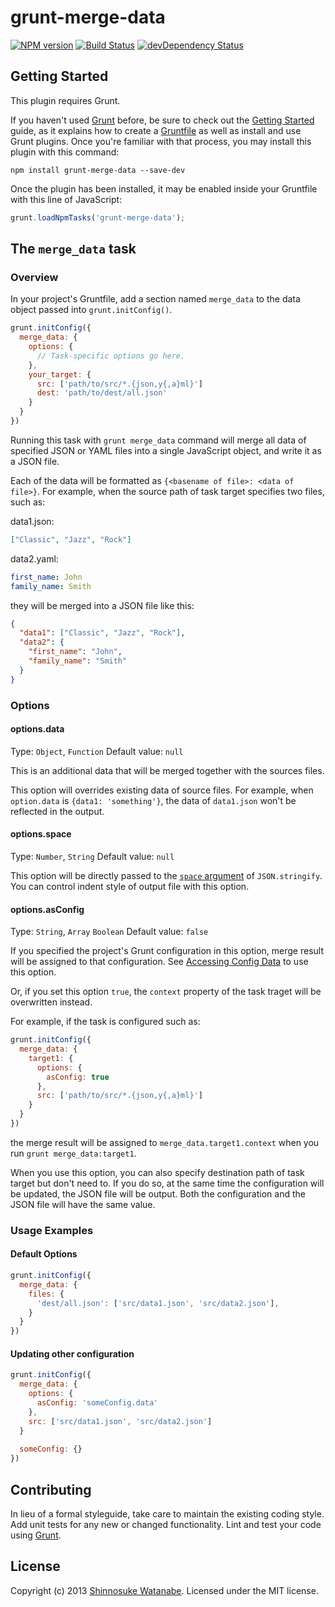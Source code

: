 # grunt-merge-data

[![NPM version](https://badge.fury.io/js/grunt-merge-data.png)](http://badge.fury.io/js/grunt-merge-data)
[![Build Status](https://travis-ci.org/shinnn/grunt-merge-data.png?branch=master)](https://travis-ci.org/shinnn/grunt-merge-data)
[![devDependency Status](https://david-dm.org/shinnn/grunt-merge-data/dev-status.png)](https://david-dm.org/shinnn/grunt-merge-data#info=devDependencies)

## Getting Started
This plugin requires Grunt.

If you haven't used [Grunt](http://gruntjs.com/) before, be sure to check out the [Getting Started](http://gruntjs.com/getting-started) guide, as it explains how to create a [Gruntfile](http://gruntjs.com/sample-gruntfile) as well as install and use Grunt plugins. Once you're familiar with that process, you may install this plugin with this command:

```shell
npm install grunt-merge-data --save-dev
```

Once the plugin has been installed, it may be enabled inside your Gruntfile with this line of JavaScript:

```javascript
grunt.loadNpmTasks('grunt-merge-data');
```

## The `merge_data` task

### Overview
In your project's Gruntfile, add a section named `merge_data` to the data object passed into `grunt.initConfig()`.

```javascript
grunt.initConfig({
  merge_data: {
    options: {
      // Task-specific options go here.
    },
    your_target: {
      src: ['path/to/src/*.{json,y{,a}ml}']
      dest: 'path/to/dest/all.json'
    }
  }
})
```

Running this task with `grunt merge_data` command will merge all data of specified JSON or YAML files into a single JavaScript object, and write it as a JSON file.

Each of the data will be formatted as `{<basename of file>: <data of file>}`.
For example, when the source path of task target specifies two files, such as:

data1.json:

```json
["Classic", "Jazz", "Rock"]
```
data2.yaml:

```yaml
first_name: John
family_name: Smith
```

they will be merged into a JSON file like this:

```json
{
  "data1": ["Classic", "Jazz", "Rock"],
  "data2": {
    "first_name": "John",
    "family_name": "Smith"
  }
}
```

### Options

#### options.data
Type: `Object`, `Function`
Default value: `null`

This is an additional data that will be merged together with the sources files.

This option will overrides existing data of source files.
For example, when `option.data` is `{data1: 'something'}`, the data of `data1.json` won't be reflected in the output.

#### options.space
Type: `Number`, `String`
Default value: `null`

This option will be directly passed to the [`space` argument](https://developer.mozilla.org/docs/Web/JavaScript/Reference/Global_Objects/JSON/stringify#space_argument) of `JSON.stringify`. You can control indent style of output file with this option. 

#### options.asConfig
Type: `String`, `Array` `Boolean`
Default value: `false`

If you specified the project's Grunt configuration in this option, merge result will be assigned to that configuration. See [Accessing Config Data](http://gruntjs.com/api/grunt.config#accessing-config-data) to use this option.

Or, if you set this option `true`, the `context` property of the task traget will be overwritten instead.

For example, if the task is configured such as:

```javascript
grunt.initConfig({
  merge_data: {
    target1: {
      options: {
        asConfig: true
      },
      src: ['path/to/src/*.{json,y{,a}ml}']
    }
  }
})
``` 

the merge result will be assigned to `merge_data.target1.context` when you run `grunt merge_data:target1`.

When you use this option, you can also specify destination path of task target but don't need to.
If you do so, at the same time the configuration will be updated, the JSON file will be output. Both the configuration and the JSON file will have the same value.

### Usage Examples

#### Default Options

```javascript
grunt.initConfig({
  merge_data: {
    files: {
      'dest/all.json': ['src/data1.json', 'src/data2.json'],
    }
  }
})
```

#### Updating other configuration

```js
grunt.initConfig({
  merge_data: {
    options: {
      asConfig: 'someConfig.data' 
    },
    src: ['src/data1.json', 'src/data2.json']
  }
  
  someConfig: {}
})
```

## Contributing

In lieu of a formal styleguide, take care to maintain the existing coding style. Add unit tests for any new or changed functionality. Lint and test your code using [Grunt](http://gruntjs.com/).

## License

Copyright (c) 2013 [Shinnosuke Watanabe](https://github.com/shinnn).
Licensed under the MIT license.
